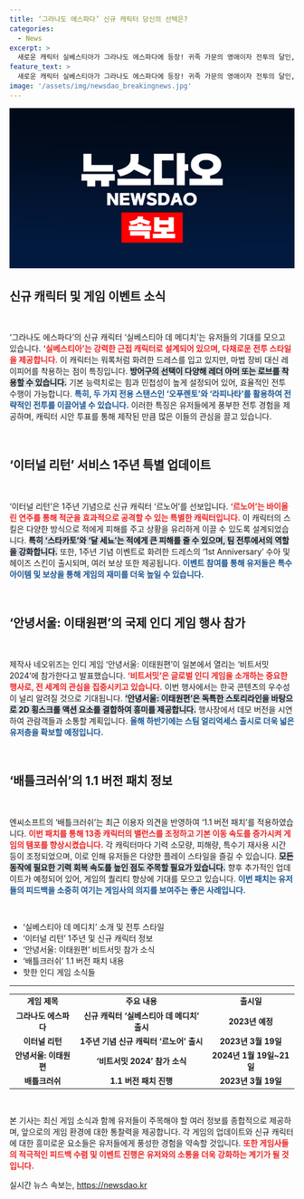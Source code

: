 ```yaml
---
title: ‘그라나도 에스파다’ 신규 캐릭터 당신의 선택은?
categories:
  - News
excerpt: >
  새로운 캐릭터 실베스티아가 그라나도 에스파다에 등장! 귀족 가문의 영애이자 전투의 달인, 그녀의 매력을 미리 만나보세요. 새로운 스탠스와 화려한 드레스가 여러분을 기다립니다!
feature_text: >
  새로운 캐릭터 실베스티아가 그라나도 에스파다에 등장! 귀족 가문의 영애이자 전투의 달인, 그녀의 매력을 미리 만나보세요. 새로운 스탠스와 화려한 드레스가 여러분을 기다립니다!
image: '/assets/img/newsdao_breakingnews.jpg'
---
```


<p><img src="/assets/img/newsdao_breakingnews.jpg" alt="koreaapp 속보" /></p>

<h2 data-ke-size="size26">신규 캐릭터 및 게임 이벤트 소식</h2>

<p data-ke-size="size16">&nbsp;</p>

<p>‘그라나도 에스파다’의 신규 캐릭터 ‘실베스티아 데 메디치’는 유저들의 기대를 모으고 있습니다. <b><span style="color: #ee2323;">‘실베스티아’는 강력한 근접 캐릭터로 설계되어 있으며, 다채로운 전투 스타일을 제공합니다.</span></b> 이 캐릭터는 워록처럼 화려한 드레스를 입고 있지만, 마법 장비 대신 레이피어를 착용하는 점이 특징입니다. <b><span style="background-color: #21538527;">방어구의 선택이 다양해 레더 아머 또는 로브를 착용할 수 있습니다.</span></b> 기본 능력치로는 힘과 민첩성이 높게 설정되어 있어, 효율적인 전투 수행이 가능합니다. <b><span style="color: #1a5490;">특히, 두 가지 전용 스탠스인 ‘오푸렌토’와 ‘라피나타’를 활용하여 전략적인 전투를 이끌어낼 수 있습니다.</span></b> 이러한 특징은 유저들에게 풍부한 전투 경험을 제공하며, 캐릭터 시안 투표를 통해 제작된 만큼 많은 이들의 관심을 끌고 있습니다.</p>

<p data-ke-size="size16">&nbsp;</p>

<h2 data-ke-size="size26">‘이터널 리턴’ 서비스 1주년 특별 업데이트</h2>

<p data-ke-size="size16">&nbsp;</p>

<p>‘이터널 리턴’은 1주년 기념으로 신규 캐릭터 ‘르노어’를 선보입니다. <b><span style="color: #ee2323;">‘르노어’는 바이올린 연주를 통해 적군을 효과적으로 공격할 수 있는 특별한 캐릭터입니다.</span></b> 이 캐릭터의 스킬은 다양한 방식으로 적에게 피해를 주고 상황을 유리하게 이끌 수 있도록 설계되었습니다. <b><span style="background-color: #21538527;">특히 ‘스타카토’와 ‘달 세뇨’는 적에게 큰 피해를 줄 수 있으며, 팀 전투에서의 역할을 강화합니다.</span></b> 또한, 1주년 기념 이벤트로 화려한 드레스의 ‘1st Anniversary’ 수아 및 헤이즈 스킨이 출시되며, 여러 보상 또한 제공됩니다. <b><span style="color: #1a5490;">이벤트 참여를 통해 유저들은 특수 아이템 및 보상을 통해 게임의 재미를 더욱 높일 수 있습니다.</span></b></p>

<p data-ke-size="size16">&nbsp;</p>

<h2 data-ke-size="size26">‘안녕서울: 이태원편’의 국제 인디 게임 행사 참가</h2>

<p data-ke-size="size16">&nbsp;</p>

<p>제작사 네오위즈는 인디 게임 ‘안녕서울: 이태원편’이 일본에서 열리는 ‘비트서밋 2024’에 참가한다고 발표했습니다. <b><span style="color: #ee2323;">‘비트서밋’은 글로벌 인디 게임을 소개하는 중요한 행사로, 전 세계의 관심을 집중시키고 있습니다.</span></b> 이번 행사에서는 한국 콘텐츠의 우수성이 널리 알려질 것으로 기대됩니다. <b><span style="background-color: #21538527;">‘안녕서울: 이태원편’은 독특한 스토리라인을 바탕으로 2D 횡스크롤 액션 요소를 결합하여 흥미를 제공합니다.</span></b> 행사장에서 데모 버전을 시연하여 관람객들과 소통할 계획입니다. <b><span style="color: #1a5490;">올해 하반기에는 스팀 얼리억세스 출시로 더욱 넓은 유저층을 확보할 예정입니다.</span></b></p>

<p data-ke-size="size16">&nbsp;</p>

<h2 data-ke-size="size26">‘배틀크러쉬’의 1.1 버전 패치 정보</h2>

<p data-ke-size="size16">&nbsp;</p>

<p>엔씨소프트의 ‘배틀크러쉬’는 최근 이용자 의견을 반영하여 ‘1.1 버전 패치’를 적용하였습니다. <b><span style="color: #ee2323;">이번 패치를 통해 13종 캐릭터의 밸런스를 조정하고 기본 이동 속도를 증가시켜 게임의 템포를 향상시켰습니다.</span></b> 각 캐릭터마다 기력 소모량, 피해량, 특수기 재사용 시간 등이 조정되었으며, 이로 인해 유저들은 다양한 플레이 스타일을 즐길 수 있습니다. <b><span style="background-color: #21538527;">모든 동작에 필요한 기력 회복 속도를 높인 점도 주목할 필요가 있습니다.</span></b> 향후 추가적인 업데이트가 예정되어 있어, 게임의 퀄리티 향상에 기대를 모으고 있습니다. <b><span style="color: #1a5490;">이번 패치는 유저들의 피드백을 소중히 여기는 게임사의 의지를 보여주는 좋은 사례입니다.</span></b></p>

<p data-ke-size="size16">&nbsp;</p>

<div>
    <ul>
        <li>‘실베스티아 데 메디치’ 소개 및 전투 스타일</li>
        <li>‘이터널 리턴’ 1주년 및 신규 캐릭터 정보</li>
        <li>‘안녕서울: 이태원편’ 비트서밋 참가 소식</li>
        <li>‘배틀크러쉬’ 1.1 버전 패치 내용</li>
        <li>핫한 인디 게임 소식들</li>
    </ul>
</div>

<hr>

<table style="width: 100%;">
    <tr>
        <td style="text-align: center; height: 17px;"><b>게임 제목</b></td>
        <td style="text-align: center; height: 17px;"><b>주요 내용</b></td>
        <td style="text-align: center; height: 17px;"><b>출시일</b></td>
    </tr>
    <tr>
        <td style="text-align: center; height: 17px;"><b>그라나도 에스파다</b></td>
        <td style="text-align: center; height: 17px;"><b>신규 캐릭터 ‘실베스티아 데 메디치’ 출시</b></td>
        <td style="text-align: center; height: 17px;"><b>2023년 예정</b></td>
    </tr>
    <tr>
        <td style="text-align: center; height: 17px;"><b>이터널 리턴</b></td>
        <td style="text-align: center; height: 17px;"><b>1주년 기념 신규 캐릭터 ‘르노어’ 출시</b></td>
        <td style="text-align: center; height: 17px;"><b>2023년 3월 19일</b></td>
    </tr>
    <tr>
        <td style="text-align: center; height: 17px;"><b>안녕서울: 이태원편</b></td>
        <td style="text-align: center; height: 17px;"><b>‘비트서밋 2024’ 참가 소식</b></td>
        <td style="text-align: center; height: 17px;"><b>2024년 1월 19일~21일</b></td>
    </tr>
    <tr>
        <td style="text-align: center; height: 17px;"><b>배틀크러쉬</b></td>
        <td style="text-align: center; height: 17px;"><b>1.1 버전 패치 진행</b></td>
        <td style="text-align: center; height: 17px;"><b>2023년 3월 19일</b></td>
    </tr>
</table>

<p data-ke-size="size16">&nbsp;</p>

<p>본 기사는 최신 게임 소식과 함께 유저들이 주목해야 할 여러 정보를 종합적으로 제공하며, 앞으로의 게임 환경에 대한 통찰력을 제공합니다. 각 게임의 업데이트와 신규 캐릭터에 대한 흥미로운 요소들은 유저들에게 풍성한 경험을 약속할 것입니다. <b><span style="color: #ee2323;">또한 게임사들의 적극적인 피드백 수렴 및 이벤트 진행은 유저와의 소통을 더욱 강화하는 계기가 될 것입니다.</span></b></p>
실시간 뉴스 속보는, <a href="https://newsdao.kr" rel="dofollow">https://newsdao.kr</a>


